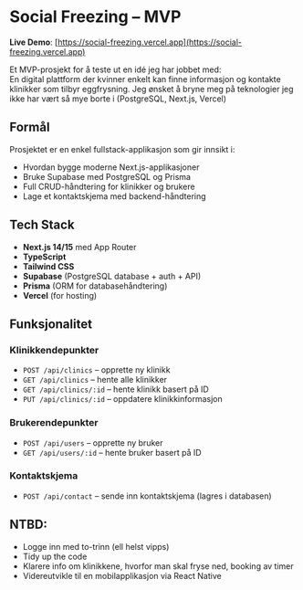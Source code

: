 # Social Freezing – MVP

**Live Demo**: [https://social-freezing.vercel.app](https://social-freezing.vercel.app)

Et MVP-prosjekt for å teste ut en idé jeg har jobbet med:  
En digital plattform der kvinner enkelt kan finne informasjon og kontakte klinikker som tilbyr eggfrysning. Jeg ønsket å bryne meg på teknologier jeg ikke har vært så mye borte i (PostgreSQL, Next.js, Vercel)

## Formål

Prosjektet er en enkel fullstack-applikasjon som gir innsikt i:
- Hvordan bygge moderne Next.js-applikasjoner
- Bruke Supabase med PostgreSQL og Prisma
- Full CRUD-håndtering for klinikker og brukere
- Lage et kontaktskjema med backend-håndtering

## Tech Stack

- **Next.js 14/15** med App Router  
- **TypeScript**
- **Tailwind CSS**
- **Supabase** (PostgreSQL database + auth + API)
- **Prisma** (ORM for databasehåndtering)
- **Vercel** (for hosting)

## Funksjonalitet

### Klinikkendepunkter
- `POST /api/clinics` – opprette ny klinikk  
- `GET /api/clinics` – hente alle klinikker  
- `GET /api/clinics/:id` – hente klinikk basert på ID  
- `PUT /api/clinics/:id` – oppdatere klinikkinformasjon

### Brukerendepunkter
- `POST /api/users` – opprette ny bruker  
- `GET /api/users/:id` – hente bruker basert på ID

### Kontaktskjema
- `POST /api/contact` – sende inn kontaktskjema (lagres i databasen)

## NTBD:
- Logge inn med to-trinn (ell helst vipps)
- Tidy up the code
- Klarere info om klinikkene, hvorfor man skal fryse ned, booking av timer 
- Videreutvikle til en mobilapplikasjon via React Native
